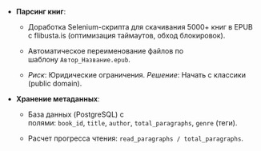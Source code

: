- **Парсинг книг**:
    
    - Доработка Selenium-скрипта для скачивания 5000+ книг в EPUB с flibusta.is (оптимизация таймаутов, обход блокировок).
        
    - Автоматическое переименование файлов по шаблону `Автор_Название.epub`.
        
    - _Риск_: Юридические ограничения. _Решение_: Начать с классики (public domain).
        
- **Хранение метаданных**:
    
    - База данных (PostgreSQL) с полями: `book_id`, `title`, `author`, `total_paragraphs`, `genre` (теги).
        
    - Расчет прогресса чтения: `read_paragraphs / total_paragraphs`.
